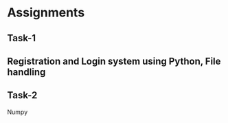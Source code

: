 # Assignments
## Task-1 
Registration and Login system using Python, File handling
-------------------------------------------------------------
## Task-2 
Numpy
